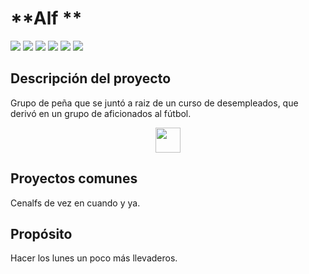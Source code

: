 # **Alf ** 
![](https://img.shields.io/github/stars/pandao/editor.md.svg) ![](https://img.shields.io/github/forks/pandao/editor.md.svg) ![](https://img.shields.io/github/tag/pandao/editor.md.svg) ![](https://img.shields.io/github/release/pandao/editor.md.svg) ![](https://img.shields.io/github/issues/pandao/editor.md.svg) ![](https://img.shields.io/bower/v/editor.md.svg)
## Descripción del proyecto 

<p>Grupo de peña que se juntó a raiz de un curso de desempleados, que derivó en un grupo de aficionados al fútbol. 
</p>

<p align="center"><img  height="40px" src='https://pbs.twimg
.com/profile_images/615916542337781760/Ox8o-vUL_400x400.jpg'></p> 

## Proyectos comunes
Cenalfs de vez en cuando y ya. 

## Propósito
Hacer los lunes un poco más llevaderos. 
